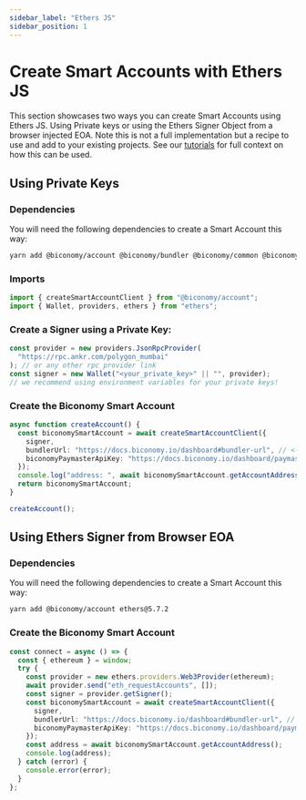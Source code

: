 ```yaml
---
sidebar_label: "Ethers JS"
sidebar_position: 1
---
```


# Create Smart Accounts with Ethers JS

This section showcases two ways you can create Smart Accounts using Ethers JS. Using Private keys or using the Ethers Signer Object from a browser injected EOA. Note this is not a full implementation but a recipe to use and add to your existing projects. See our [tutorials](/tutorials) for full context on how this can be used.

## Using Private Keys

### Dependencies

You will need the following dependencies to create a Smart Account this way:

```bash
yarn add @biconomy/account @biconomy/bundler @biconomy/common @biconomy/core-types @biconomy/modules @biconomy/paymaster ethers@5.7.2
```

### Imports

```typescript
import { createSmartAccountClient } from "@biconomy/account";
import { Wallet, providers, ethers } from "ethers";
```

### Create a Signer using a Private Key:

```typescript
const provider = new providers.JsonRpcProvider(
  "https://rpc.ankr.com/polygon_mumbai"
); // or any other rpc provider link
const signer = new Wallet("<your_private_key>" || "", provider);
// we recommend using environment variables for your private keys!
```

### Create the Biconomy Smart Account

```typescript
async function createAccount() {
  const biconomySmartAccount = await createSmartAccountClient({
    signer,
    bundlerUrl: "https://docs.biconomy.io/dashboard#bundler-url", // <-- Read about this here
    biconomyPaymasterApiKey: "https://docs.biconomy.io/dashboard/paymaster", // <-- Read about this here
  });
  console.log("address: ", await biconomySmartAccount.getAccountAddress());
  return biconomySmartAccount;
}

createAccount();
```

## Using Ethers Signer from Browser EOA

### Dependencies

You will need the following dependencies to create a Smart Account this way:

```bash
yarn add @biconomy/account ethers@5.7.2
```

### Create the Biconomy Smart Account

```typescript
const connect = async () => {
  const { ethereum } = window;
  try {
    const provider = new ethers.providers.Web3Provider(ethereum);
    await provider.send("eth_requestAccounts", []);
    const signer = provider.getSigner();
    const biconomySmartAccount = await createSmartAccountClient({
      signer,
      bundlerUrl: "https://docs.biconomy.io/dashboard#bundler-url", // <-- Read about this here
      biconomyPaymasterApiKey: "https://docs.biconomy.io/dashboard/paymaster", // <-- Read about this here
    });
    const address = await biconomySmartAccount.getAccountAddress();
    console.log(address);
  } catch (error) {
    console.error(error);
  }
};
```
